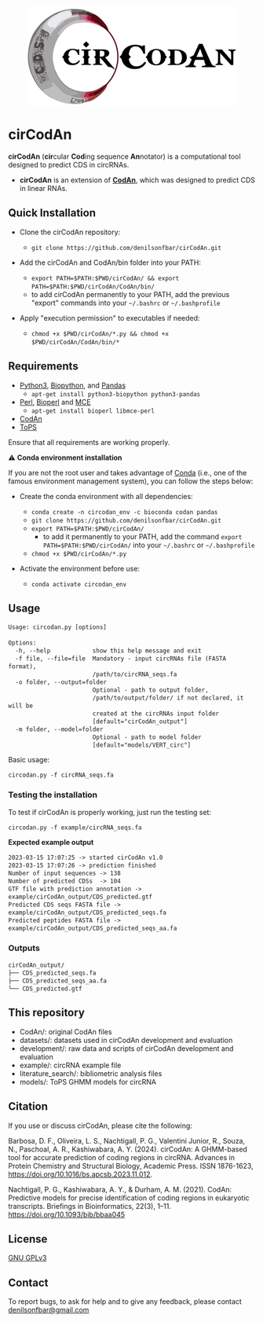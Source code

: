 <div align="center">
<center>

 ![cirCodAn_logo](/circodan_logo.png)

</center>
</div>

cirCodAn
=======
**cirCodAn** (**cir**cular **Cod**ing sequence **An**notator) is a computational tool designed to predict CDS in circRNAs.

 - **cirCodAn** is an extension of [**CodAn**](https://github.com/pedronachtigall/CodAn), which was designed to predict CDS in linear RNAs.


## Quick Installation

- Clone the cirCodAn repository:
   - ```git clone https://github.com/denilsonfbar/cirCodAn.git```

- Add the cirCodAn and CodAn/bin folder into your PATH:
    - ```export PATH=$PATH:$PWD/cirCodAn/ && export PATH=$PATH:$PWD/cirCodAn/CodAn/bin/```
    - to add cirCodAn permanently to your PATH, add the previous "export" commands into your ```~/.bashrc``` or ```~/.bashprofile```

- Apply "execution permission" to executables if needed:
    - ```chmod +x $PWD/cirCodAn/*.py && chmod +x $PWD/cirCodAn/CodAn/bin/*```

## Requirements

- [Python3](https://www.python.org/), [Biopython](https://biopython.org/wiki/Download), and [Pandas](https://pypi.org/project/pandas/)
    - ```apt-get install python3-biopython python3-pandas```
- [Perl](https://www.perl.org/), [Bioperl](https://bioperl.org/) and [MCE](https://metacpan.org/release/MCE)
    - ```apt-get install bioperl libmce-perl```
- [CodAn](https://github.com/pedronachtigall/CodAn)
- [ToPS](https://tops.sourceforge.net/)

Ensure that all requirements are working properly.

:warning: **Conda environment installation**

If you are not the root user and takes advantage of [Conda](https://docs.conda.io/projects/conda/en/latest/user-guide/concepts/environments.html) (i.e., one of the famous environment management system), you can follow the steps below:


- Create the conda environment with all dependencies:
   - ```conda create -n circodan_env -c bioconda codan pandas```
   - ```git clone https://github.com/denilsonfbar/cirCodAn.git```
   - ```export PATH=$PATH:$PWD/cirCodAn/```
       - to add it permanently to your PATH, add the command ```export PATH=$PATH:$PWD/cirCodAn/``` into your ```~/.bashrc``` or ```~/.bashprofile```
   - ```chmod +x $PWD/cirCodAn/*.py```

- Activate the environment before use:
   - ```conda activate circodan_env```

## Usage
```
Usage: circodan.py [options]

Options:
  -h, --help            show this help message and exit
  -f file, --file=file  Mandatory - input circRNAs file (FASTA format),
                        /path/to/circRNA_seqs.fa
  -o folder, --output=folder
                        Optional - path to output folder,
                        /path/to/output/folder/ if not declared, it will be
                        created at the circRNAs input folder
                        [default="cirCodAn_output"]
  -m folder, --model=folder
                        Optional - path to model folder
                        [default="models/VERT_circ"]
```

Basic usage:
```
circodan.py -f circRNA_seqs.fa
```

### Testing the installation

To test if cirCodAn is properly working, just run the testing set:
```
circodan.py -f example/circRNA_seqs.fa
```

**Expected example output**
```
2023-03-15 17:07:25 -> started cirCodAn v1.0
2023-03-15 17:07:26 -> prediction finished
Number of input sequences -> 138
Number of predicted CDSs  -> 104
GTF file with prediction annotation -> example/cirCodAn_output/CDS_predicted.gtf
Predicted CDS seqs FASTA file -> example/cirCodAn_output/CDS_predicted_seqs.fa
Predicted peptides FASTA file -> example/cirCodAn_output/CDS_predicted_seqs_aa.fa
```

### Outputs
```
cirCodAn_output/
├── CDS_predicted_seqs.fa
├── CDS_predicted_seqs_aa.fa
└── CDS_predicted.gtf
```

## This repository

- CodAn/: original CodAn files
- datasets/: datasets used in cirCodAn development and evaluation
- development/: raw data and scripts of cirCodAn development and evaluation
- example/: circRNA example file
- literature_search/: bibliometric analysis files
- models/: ToPS GHMM models for circRNA


## Citation

If you use or discuss cirCodAn, please cite the following:

Barbosa, D. F., Oliveira, L. S., Nachtigall, P. G., Valentini Junior, R., Souza, N., Paschoal, A. R., Kashiwabara, A. Y. (2024). cirCodAn: A GHMM-based tool for accurate prediction of coding regions in circRNA. Advances in Protein Chemistry and Structural Biology,
Academic Press. ISSN 1876-1623, https://doi.org/10.1016/bs.apcsb.2023.11.012.

Nachtigall, P. G., Kashiwabara, A. Y., & Durham, A. M. (2021). CodAn: Predictive models for precise identification of coding regions in eukaryotic transcripts. Briefings in Bioinformatics, 22(3), 1–11. https://doi.org/10.1093/bib/bbaa045

## License

[GNU GPLv3](https://www.gnu.org/licenses/gpl-3.0.html)


## Contact

To report bugs, to ask for help and to give any feedback, please contact denilsonfbar@gmail.com
